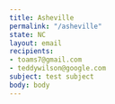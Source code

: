 ```yaml
---
title: Asheville
permalink: "/asheville"
state: NC
layout: email
recipients:
- toams7@gmail.com
- teddywilson@google.com
subject: test subject
body: body
---
```

